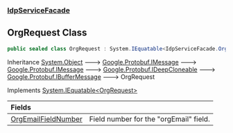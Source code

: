 ### [IdpServiceFacade](../index.md 'IdpServiceFacade')

## OrgRequest Class

```csharp
public sealed class OrgRequest : System.IEquatable<IdpServiceFacade.OrgRequest>
```

Inheritance [System\.Object](https://learn.microsoft.com/en-us/dotnet/api/system.object 'System\.Object') &#129106; [Google\.Protobuf\.IMessage](https://learn.microsoft.com/en-us/dotnet/api/google.protobuf.imessage 'Google\.Protobuf\.IMessage') &#129106; [Google\.Protobuf\.IMessage](https://learn.microsoft.com/en-us/dotnet/api/google.protobuf.imessage 'Google\.Protobuf\.IMessage') &#129106; [Google\.Protobuf\.IDeepCloneable](https://learn.microsoft.com/en-us/dotnet/api/google.protobuf.ideepcloneable 'Google\.Protobuf\.IDeepCloneable') &#129106; [Google\.Protobuf\.IBufferMessage](https://learn.microsoft.com/en-us/dotnet/api/google.protobuf.ibuffermessage 'Google\.Protobuf\.IBufferMessage') &#129106; OrgRequest

Implements [System\.IEquatable&lt;](https://learn.microsoft.com/en-us/dotnet/api/system.iequatable-1 'System\.IEquatable\`1')[OrgRequest](index.md 'IdpServiceFacade\.OrgRequest')[&gt;](https://learn.microsoft.com/en-us/dotnet/api/system.iequatable-1 'System\.IEquatable\`1')

| Fields | |
| :--- | :--- |
| [OrgEmailFieldNumber](OrgEmailFieldNumber.md 'IdpServiceFacade\.OrgRequest\.OrgEmailFieldNumber') | Field number for the "orgEmail" field\. |
